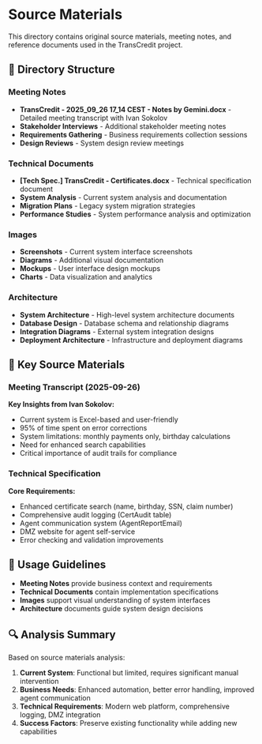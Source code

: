 # Source Materials

This directory contains original source materials, meeting notes, and reference documents used in the TransCredit project.

## 📁 Directory Structure

### Meeting Notes
- **TransCredit - 2025_09_26 17_14 CEST - Notes by Gemini.docx** - Detailed meeting transcript with Ivan Sokolov
- **Stakeholder Interviews** - Additional stakeholder meeting notes
- **Requirements Gathering** - Business requirements collection sessions
- **Design Reviews** - System design review meetings

### Technical Documents
- **[Tech Spec.] TransCredit - Certificates.docx** - Technical specification document
- **System Analysis** - Current system analysis and documentation
- **Migration Plans** - Legacy system migration strategies
- **Performance Studies** - System performance analysis and optimization

### Images
- **Screenshots** - Current system interface screenshots
- **Diagrams** - Additional visual documentation
- **Mockups** - User interface design mockups
- **Charts** - Data visualization and analytics

### Architecture
- **System Architecture** - High-level system architecture documents
- **Database Design** - Database schema and relationship diagrams
- **Integration Diagrams** - External system integration designs
- **Deployment Architecture** - Infrastructure and deployment diagrams

## 🎯 Key Source Materials

### Meeting Transcript (2025-09-26)
**Key Insights from Ivan Sokolov:**
- Current system is Excel-based and user-friendly
- 95% of time spent on error corrections
- System limitations: monthly payments only, birthday calculations
- Need for enhanced search capabilities
- Critical importance of audit trails for compliance

### Technical Specification
**Core Requirements:**
- Enhanced certificate search (name, birthday, SSN, claim number)
- Comprehensive audit logging (CertAudit table)
- Agent communication system (AgentReportEmail)
- DMZ website for agent self-service
- Error checking and validation improvements

## 📝 Usage Guidelines
- **Meeting Notes** provide business context and requirements
- **Technical Documents** contain implementation specifications
- **Images** support visual understanding of system interfaces
- **Architecture** documents guide system design decisions

## 🔍 Analysis Summary
Based on source materials analysis:
1. **Current System**: Functional but limited, requires significant manual intervention
2. **Business Needs**: Enhanced automation, better error handling, improved agent communication
3. **Technical Requirements**: Modern web platform, comprehensive logging, DMZ integration
4. **Success Factors**: Preserve existing functionality while adding new capabilities
